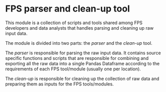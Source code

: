 # FPS parser and clean-up tool

This module is a collection of scripts and tools shared among FPS developers and data analysts that handles parsing and cleaning up raw input data.

The module is divided into two parts: the *parser* and the *clean-up* tool.

The *parser* is responsible for parsing the raw input data. It contains source specific functions and scripts that are responsible for combining and exporting all the raw data into a single Pandas Dataframe according to the requirements of each FPS tool/module (usually one per location).

The *clean-up* is responsible for cleaning up the collection of raw data and preparing them as inputs for the FPS tools/modules.

